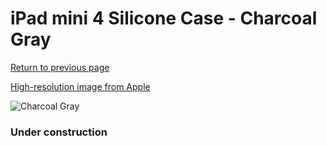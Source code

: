 # iPad mini 4 Silicone Case - Charcoal Gray

[Return to previous page](/ipad_mini4)

[High-resolution image from Apple](https://store.storeimages.cdn-apple.com/8756/as-images.apple.com/is/MKLK2?wid=4500&hei=4500&fmt=png)

<div style="width: 384px"><img src="/everyphone/MKLK2.png" alt="Charcoal Gray"></div>

### Under construction
